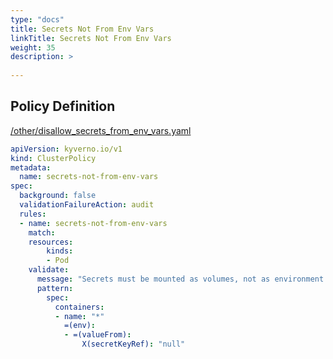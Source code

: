```yaml
---
type: "docs"
title: Secrets Not From Env Vars
linkTitle: Secrets Not From Env Vars
weight: 35
description: >
    
---
```


## Policy Definition
<a href="https://github.com/kyverno/policies/raw/main//other/disallow_secrets_from_env_vars.yaml" target="-blank">/other/disallow_secrets_from_env_vars.yaml</a>

```yaml
apiVersion: kyverno.io/v1
kind: ClusterPolicy
metadata:
  name: secrets-not-from-env-vars
spec:
  background: false
  validationFailureAction: audit
  rules:
  - name: secrets-not-from-env-vars
    match:
    resources:
        kinds:
        - Pod
    validate:
      message: "Secrets must be mounted as volumes, not as environment variables."
      pattern:
        spec:
          containers:
          - name: "*"
            =(env):
            - =(valueFrom):
                X(secretKeyRef): "null"
```
